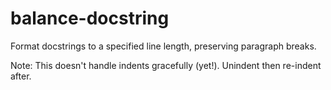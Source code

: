 # balance-docstring

Format docstrings to a specified line length, preserving paragraph breaks.

Note: This doesn't handle indents gracefully (yet!). Unindent then re-indent after. 
